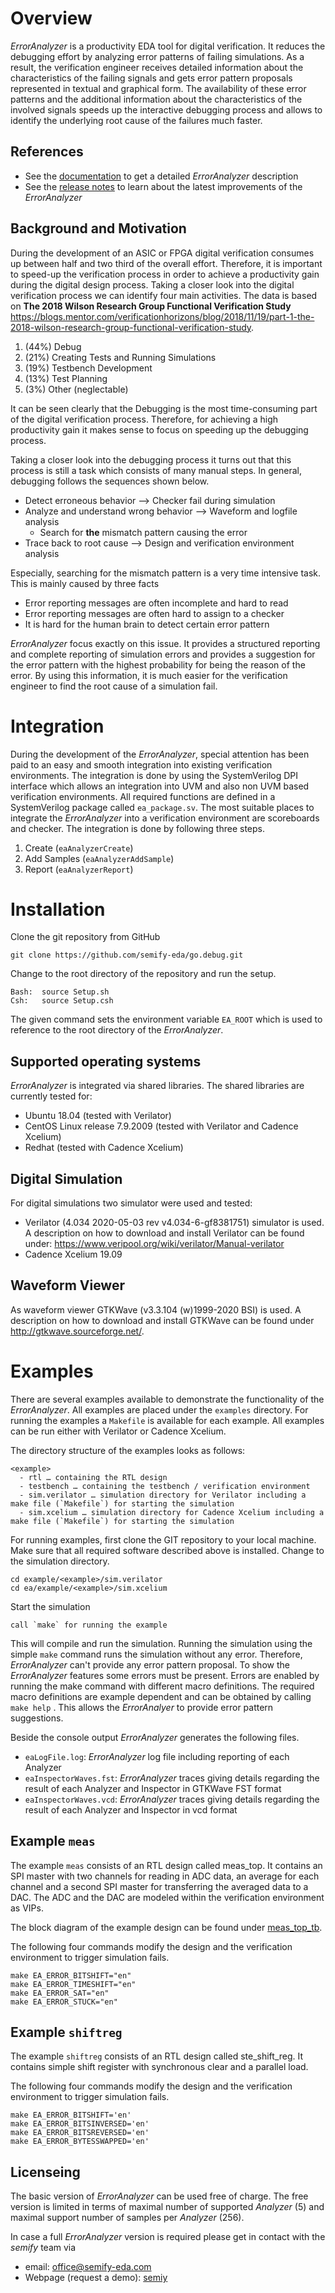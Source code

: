 # Overview
*ErrorAnalyzer* is a productivity EDA tool for digital verification. It reduces the debugging effort by analyzing error patterns of failing simulations. As a result, the verification engineer receives detailed information about the characteristics of the failing signals and gets error pattern proposals represented in textual and graphical form. The availability of these error patterns and the additional information about the characteristics of the involved signals speeds up the interactive debugging process and allows to identify the underlying root cause of the failures much faster.

## References
* See the [documentation](doc/ea.md) to get a detailed *ErrorAnalyzer* description
* See the [release notes](Release.md) to learn about the latest improvements of the *ErrorAnalyzer*

## Background and Motivation
During the development of an ASIC or FPGA digital verification consumes up between half and two third of the overall effort. Therefore, it is important to speed-up the verification process in order to achieve a productivity gain during the digital design process. Taking a closer look into the digital verification process we can identify four main activities. The data is based on **The 2018 Wilson Research Group Functional Verification Study** https://blogs.mentor.com/verificationhorizons/blog/2018/11/19/part-1-the-2018-wilson-research-group-functional-verification-study.  
1. (44%) Debug 
1. (21%) Creating Tests and Running Simulations
1. (19%) Testbench Development
1. (13%) Test Planning
1. (3%) Other (neglectable)

It can be seen clearly that the Debugging is the most time-consuming part of the digital verification process. Therefore, for achieving a high productivity gain it makes sense to focus on speeding up the debugging process. 

Taking a closer look into the debugging process it turns out that this process is still a task which consists of many manual steps. In general, debugging follows the sequences shown below.
* Detect erroneous behavior --> Checker fail during simulation 
* Analyze and understand wrong behavior --> Waveform and logfile analysis
  * Search for **the** mismatch pattern causing the error
* Trace back to root cause --> Design and verification environment analysis

Especially, searching for the mismatch pattern is a very time intensive task. This is mainly caused by three facts
* Error reporting messages are often incomplete and hard to read 
* Error reporting messages are often hard to assign to a checker
* It is hard for the human brain to detect certain error pattern

*ErrorAnalyzer* focus exactly on this issue. It provides a structured reporting and complete reporting of simulation errors and provides a suggestion for the error pattern with the highest probability for being the reason of the error. By using this information, it is much easier for the verification engineer to find the root cause of a simulation fail.

# Integration
During the development of the *ErrorAnalyzer*, special attention has been paid to an easy and smooth integration into existing verification environments. The integration is done by using the SystemVerilog DPI interface which allows an integration into UVM and also non UVM based verification environments. All required functions are defined in a SystemVerilog package called `ea_package.sv`. 
The most suitable places to integrate the *ErrorAnalyzer* into a verification environment are scoreboards and checker. The integration is done by following three steps.
1. Create (`eaAnalyzerCreate`) 
1. Add Samples (`eaAnalyzerAddSample`)
1. Report (`eaAnalyzerReport`)

# Installation

Clone the git repository from GitHub

    git clone https://github.com/semify-eda/go.debug.git

Change to the root directory of the repository and run the setup.

    Bash:  source Setup.sh
    Csh:   source Setup.csh

The given command sets the environment variable `EA_ROOT` which is used to reference to the root directory of the *ErrorAnalyzer*.


## Supported operating systems

*ErrorAnalyzer* is integrated via shared libraries. The shared libraries are currently tested for: 

- Ubuntu 18.04 (tested with Verilator)
- CentOS Linux release 7.9.2009 (tested with Verilator and Cadence Xcelium)
- Redhat (tested with Cadence Xcelium)


## Digital Simulation
For digital simulations two simulator were used and tested:

* Verilator (4.034 2020-05-03 rev v4.034-6-gf8381751) simulator is used. A description on how to download and install Verilator can be found under: https://www.veripool.org/wiki/verilator/Manual-verilator
* Cadence Xcelium 19.09


## Waveform Viewer
As waveform viewer GTKWave (v3.3.104 (w)1999-2020 BSI) is used. A description on how to download and install GTKWave can be found under http://gtkwave.sourceforge.net/.

# Examples
There are several examples available to demonstrate the functionality of the *ErrorAnalyzer*. All examples are placed under the `examples` directory. 
For running the examples a `Makefile` is available for each example. All examples can be run either with Verilator or Cadence Xcelium.

The directory structure of the examples looks as follows:

    <example>
      - rtl … containing the RTL design
      -	testbench … containing the testbench / verification environment
      -	sim.verilator … simulation directory for Verilator including a make file (`Makefile`) for starting the simulation
      -	sim.xcelium … simulation directory for Cadence Xcelium including a make file (`Makefile`) for starting the simulation

For running examples, first clone the GIT repository to your local machine. Make sure that all required software described above is installed. 
Change to the simulation directory.

    cd example/<example>/sim.verilator 
    cd ea/example/<example>/sim.xcelium 

Start the simulation

    call `make` for running the example
    
This will compile and run the simulation. Running the simulation using the simple `make` command runs the simulation without any error. Therefore, *ErrorAnalyzer* can't provide any error pattern proposal. To show the *ErrorAnalyzer* features some errors must be present. Errors are enabled by running the make command with different macro definitions. The required macro definitions are example dependent and can be obtained by calling `make help` . This allows the *ErrorAnalyer* to provide error pattern suggestions.

Beside the console output *ErrorAnalyzer* generates the following files.

* `eaLogFile.log`: *ErrorAnalyzer* log file including reporting of each Analyzer
* `eaInspectorWaves.fst`: *ErrorAnalyzer* traces giving details regarding the result of each Analyzer and Inspector in GTKWave FST format
* `eaInspectorWaves.vcd`: *ErrorAnalyzer* traces giving details regarding the result of each Analyzer and Inspector in vcd format


## Example `meas`
The example `meas` consists of an RTL design called meas_top. It contains an SPI master with two channels for reading in ADC data, an average for each channel and a second SPI master for transferring the averaged data to a DAC. The ADC and the DAC are modeled within the verification environment as VIPs.

The block diagram of the example design can be found under [meas_top_tb](doc/meas_top_tb.svg).

The following four commands modify the design and the verification environment to trigger simulation fails. 

    make EA_ERROR_BITSHIFT="en"
    make EA_ERROR_TIMESHIFT="en"
    make EA_ERROR_SAT="en"
    make EA_ERROR_STUCK="en"

## Example `shiftreg`
The example `shiftreg` consists of an RTL design called ste_shift_reg. It contains simple shift register with synchronous clear and a parallel load.

The following four commands modify the design and the verification environment to trigger simulation fails. 

    make EA_ERROR_BITSHIFT='en'    
    make EA_ERROR_BITSINVERSED='en'
    make EA_ERROR_BITSREVERSED='en'
    make EA_ERROR_BYTESSWAPPED='en'
    


## Licenseing 

The basic version of *ErrorAnalyzer* can be used free of charge. The free version is limited in terms of maximal number of supported *Analyzer* (5) and maximal support number of samples per *Analyzer* (256).

In case a full *ErrorAnalyzer* version is required please get in contact with the *semify* team via
- email: office@semify-eda.com
- Webpage (request a demo): [semiy](www.semifore-eda.com)
